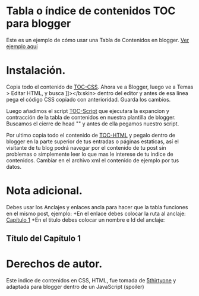 # Tabla o índice de contenidos TOC para blogger

Este es un ejemplo de cómo usar una Tabla de Contenidos en blogger. <a href="https://www.adaptacionesweb.com/p/indice-de-contenido-toc-prueba.html">Ver ejemplo aquí</a>

# Instalación.

Copia todo el contenido de <a href="https://github.com/tutorialblogger/Tabla-de-Contenidos-TOC/blob/master/TOC-CSS.css">TOC-CSS</a>. Ahora ve a Blogger, luego ve a Temas > Editar HTML, y busca  ]]></b:skin> dentro del editor y  antes de esa línea pega el código CSS copiado con anterioridad. Guarda los cambios.

Luego añadimos el script <a href="https://github.com/tutorialblogger/Tabla-de-Contenidos-TOC/blob/master/TOC-Script.js">TOC-Script</a> que ejecutara la expancion y contracción de la tabla de contenidos en nuestra plantilla de blogger. Buscamos el cierre de head "</head>" y antes de ella pegamos nuestro script.

Por ultimo copia todo el contenido de <a href="https://github.com/tutorialblogger/Tabla-de-Contenidos-TOC/blob/master/TOC-HTML.html">TOC-HTML</a> y pegalo dentro de blogger en la parte superior de tus entradas o páginas estaticas, así el visitante de tu blog podrá navegar por el contenido de tu post sin problemas o simplemente leer lo que mas le interese de tu indice de contenidos.
Cambiar en el archivo xml el contenido de ejemplo por tus datos. 

# Nota adicional.

Debes usar los Anclajes y enlaces ancla para hacer que la tabla funciones en el mismo post, ejemplo:
+En el enlace debes colocar la ruta al anclaje: <a href="#1">Capítulo 1</a>
+En el titulo debes colocar un nombre e Id del anclaje: <h2><a name="1" id="1"></a>Título del Capítulo 1</h2>

# Derechos de autor.

Este indice de contenidos en CSS, HTML, fue tomada de <a href="http://5thirtyone.com/sandbox/share/toc/" target="_blank">5thirtyone</a> y adaptada para blogger dentro de un JavaScript (spoiler)



